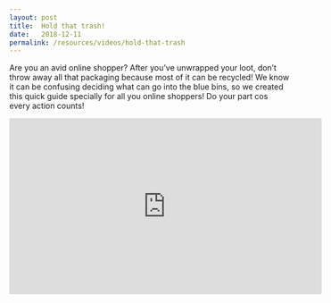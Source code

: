 ```yaml
---
layout: post
title:  Hold that trash!
date:   2018-12-11
permalink: /resources/videos/hold-that-trash
---
```

Are you an avid online shopper? After you’ve unwrapped your loot, don’t throw away all that packaging because most of it can be recycled! We know it can be confusing deciding what can go into the blue bins, so we created this quick guide specially for all you online shoppers! Do your part cos every action counts!

<div class="bp-youtube">
      <iframe width="560" height="315" src="https://www.youtube.com/embed/A4hzKAcpFp4" frameborder="0" allow="autoplay; encrypted-media" allowfullscreen></iframe>
</div>
